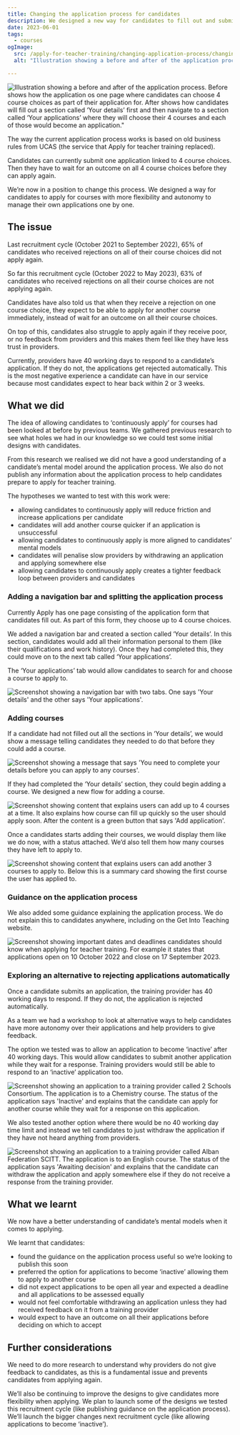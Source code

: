 ```yaml
---
title: Changing the application process for candidates
description: We designed a new way for candidates to fill out and submit their applications for teacher training to give them more flexibility to manage their applications.
date: 2023-06-01
tags:
  - courses
ogImage:
  src: /apply-for-teacher-training/changing-application-process/changing-application-cover.png
  alt: "Illustration showing a before and after of the application process. Before shows how the application os one page where candidates can choose 4 course choices as part of their application for. After shows how candidates will fill out a section called ‘Your details’ first and then navigate to a section called ‘Your applications’ where they will choose their 4 courses and each of those would become an application."

---
```

![Illustration showing a before and after of the application process. Before shows how the application os one page where candidates can choose 4 course choices as part of their application for. After shows how candidates will fill out a section called ‘Your details’ first and then navigate to a section called ‘Your applications’ where they will choose their 4 courses and each of those would become an application."](changing-application-cover.png)

The way the current application process works is based on old business rules from UCAS (the service that Apply for teacher training replaced).

Candidates can currently submit one application linked to 4 course choices. Then they have to wait for an outcome on all 4 course choices before they can apply again.

We’re now in a position to change this process. We designed a way for candidates to apply for courses with more flexibility and autonomy to manage their own applications one by one.

## The issue

Last recruitment cycle (October 2021 to September 2022), 65% of candidates who received rejections on all of their course choices did not apply again.  

So far this recruitment cycle (October 2022 to May 2023), 63% of candidates who received rejections on all their course choices are not applying again.

Candidates have also told us that when they receive a rejection on one course choice, they expect to be able to apply for another course immediately, instead of wait for an outcome on all their course choices.

On top of this, candidates also struggle to apply again if they receive poor, or no feedback from providers and this makes them feel like they have less trust in providers.

Currently, providers have 40 working days to respond to a candidate’s application. If they do not, the applications get rejected automatically. This is the most negative experience a candidate can have in our service because most candidates expect to hear back within 2 or 3 weeks.

## What we did

The idea of allowing candidates to ‘continuously apply’ for courses had been looked at before by previous teams. We gathered previous research to see what holes we had in our knowledge so we could test some initial designs with candidates.

From this research we realised we did not have a good understanding of a candidate’s mental model around the application process. We also do not publish any information about the application process to help candidates prepare to apply for teacher training.

The hypotheses we wanted to test with this work were:

* allowing candidates to continuously apply will reduce friction and increase applications per candidate
* candidates will add another course quicker if an application is unsuccessful
* allowing candidates to continuously apply is more aligned to candidates’ mental models
* candidates will penalise slow providers by withdrawing an application and applying somewhere else
* allowing candidates to continuously apply creates a tighter feedback loop between providers and candidates

### Adding a navigation bar and splitting the application process

Currently Apply has one page consisting of the application form that candidates fill out. As part of this form, they choose up to 4 course choices.

We added a navigation bar and created a section called ‘Your details’. In this section, candidates would add all their information personal to them (like their qualifications and work history). Once they had completed this, they could move on to the next tab called ‘Your applications’.

The ‘Your applications’ tab would allow candidates to search for and choose a course to apply to.

![Screenshot showing a navigation bar with two tabs. One says 'Your details' and the other says 'Your applications'.](new-nav-bar.png)

### Adding courses

If a candidate had not filled out all the sections in ‘Your details’, we would show a message telling candidates they needed to do that before they could add a course.

![Screenshot showing a message that says 'You need to complete your details before you can apply to any courses'.](incomplete-details.png)

If they had completed the ‘Your details’ section, they could begin adding a course. We designed a new flow for adding a course.

![Screenshot showing content that explains users can add up to 4 courses at a time. It also explains how course can fill up quickly so the user should apply soon. After the content is a green button that says 'Add application'.](adding-applications.png)

Once a candidates starts adding their courses, we would display them like we do now, with a status attached. We’d also tell them how many courses they have left to apply to.

![Screenshot showing content that explains users can add another 3 courses to apply to. Below this is a summary card showing the first course the user has applied to.](after-application-added.png)

### Guidance on the application process

We also added some guidance explaining the application process. We do not explain this to candidates anywhere, including on the Get Into Teaching website.

![Screenshot showing important dates and deadlines candidates should know when applying for teacher training. For example it states that applications open on 10 October 2022 and close on 17 September 2023.](new-guidance.png)

### Exploring an alternative to rejecting applications automatically

 Once a candidate submits an application, the training provider has 40 working days to respond. If they do not, the application is rejected automatically.  

As a team we had a workshop to look at alternative ways to help candidates have more autonomy over their applications and help providers to give feedback.

The option we tested was to allow an application to become ‘inactive’ after 40 working days. This would allow candidates to submit another application while they wait for a response. Training providers would still be able to respond to an ‘inactive’ application too.

![Screenshot showing an application to a training provider called 2 Schools Consortium. The application is to a Chemistry course. The status of the application says 'Inactive' and explains that the candidate can apply for another course while they wait for a response on this application.](inactive-application.png)

We also tested another option where there would be no 40 working day time limit and instead we tell candidates to just withdraw the application if they have not heard anything from providers.

![Screenshot showing an application to a training provider called Alban Federation SCITT. The application is to an English course. The status of the application says 'Awaiting decision' and explains that the candidate can withdraw the application and apply somewhere else if they do not receive a response from the training provider.](waiting-for-decision.png)

## What we learnt

We now have a better understanding of candidate’s mental models when it comes to applying.

We learnt that candidates:

* found the guidance on the application process useful so we’re looking to publish this soon
* preferred the option for applications to become ‘inactive’ allowing them to apply to another course
* did not expect applications to be open all year and expected a deadline and all applications to be assessed equally
* would not feel comfortable withdrawing an application unless they had received feedback on it from a training provider
* would expect to have an outcome on all their applications before deciding on which to accept

## Further considerations

We need to do more research to understand why providers do not give feedback to candidates, as this is a fundamental issue and prevents candidates from applying again.

We’ll also be continuing to improve the designs to give candidates more flexibility when applying. We plan to launch some of the designs we tested this recruitment cycle (like publishing guidance on the application process). We’ll launch the bigger changes next recruitment cycle (like allowing applications to become ‘inactive’).
